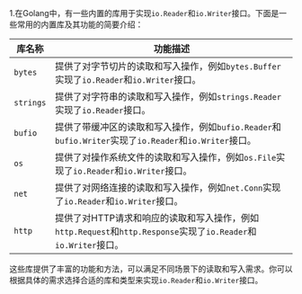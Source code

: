 
1.在Golang中，有一些内置的库用于实现`io.Reader`和`io.Writer`接口。下面是一些常用的内置库及其功能的简要介绍：

| 库名称 | 功能描述 |
| ------ | -------- |
| `bytes` | 提供了对字节切片的读取和写入操作，例如`bytes.Buffer`实现了`io.Reader`和`io.Writer`接口。 |
| `strings` | 提供了对字符串的读取和写入操作，例如`strings.Reader`实现了`io.Reader`接口。 |
| `bufio` | 提供了带缓冲区的读取和写入操作，例如`bufio.Reader`和`bufio.Writer`实现了`io.Reader`和`io.Writer`接口。 |
| `os` | 提供了对操作系统文件的读取和写入操作，例如`os.File`实现了`io.Reader`和`io.Writer`接口。 |
| `net` | 提供了对网络连接的读取和写入操作，例如`net.Conn`实现了`io.Reader`和`io.Writer`接口。 |
| `http` | 提供了对HTTP请求和响应的读取和写入操作，例如`http.Request`和`http.Response`实现了`io.Reader`和`io.Writer`接口。 |

这些库提供了丰富的功能和方法，可以满足不同场景下的读取和写入需求。你可以根据具体的需求选择合适的库和类型来实现`io.Reader`和`io.Writer`接口。